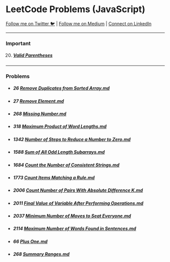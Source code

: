 # LeetCode Problems (JavaScript)
[Follow me on Twitter 🐦](https://twitter.com/t_alal02) | [Follow me on Medium](https://medium.com/@talal02) | [Connect on LinkedIn](https://www.linkedin.com/in/talal02)
****
### Important
20. ##### [Valid Parentheses](/LeetCodeDSA/Important/20.%20Valid%20Parentheses.md)
****
### Problems
- ##### 26 [Remove Duplicates from Sorted Array.md](/LeetCodeDSA/26.%20Remove%20Duplicates%20from%20Sorted%20Array.md)
- ##### 27 [Remove Element.md](/LeetCodeDSA/27.%20Remove%20Element.md)
- ##### 268 [Missing Number.md](/LeetCodeDSA/268.%20Missing%20Number.md)
- ##### 318 [Maximum Product of Word Lengths.md](/LeetCodeDSA/318.%20Maximum%20Product%20of%20Word%20Lengths.md)
- ##### 1342 [Number of Steps to Reduce a Number to Zero.md](/LeetCodeDSA/1342.%20Number%20of%20Steps%20to%20Reduce%20a%20Number%20to%20Zero.md) 
- ##### 1588 [Sum of All Odd Length Subarrays.md](/LeetCodeDSA/1588.%20Sum%20of%20All%20Odd%20Length%20Subarrays.md)
- ##### 1684 [Count the Number of Consistent Strings.md](/LeetCodeDSA/1684.%20Count%20the%20Number%20of%20Consistent%20Strings.md)     
- ##### 1773 [Count Items Matching a Rule.md](/LeetCodeDSA/1773.%20Count%20Items%20Matching%20a%20Rule.md)
- ##### 2006 [Count Number of Pairs With Absolute Difference K.md](/LeetCodeDSA/2006.%20Count%20Number%20of%20Pairs%20With%20Absolute%20Difference%20K.md)
- ##### 2011 [Final Value of Variable After Performing Operations.md](/LeetCodeDSA/2011.%20Final%20Value%20of%20Variable%20After%20Performing%20Operations.md)
- ##### 2037 [Minimum Number of Moves to Seat Everyone.md](/LeetCodeDSA/2037.%20Minimum%20Number%20of%20Moves%20to%20Seat%20Everyone.md)   
- ##### 2114 [Maximum Number of Words Found in Sentences.md](/LeetCodeDSA/2114.%20Maximum%20Number%20of%20Words%20Found%20in%20Sentences.md) 
- ##### 66 [Plus One.md](/LeetCodeDSA/66.%20Plus%20One.md) 
- ##### 268 [Summary Ranges.md](/LeetCodeDSA/268.%20Summary%20Ranges.md)
